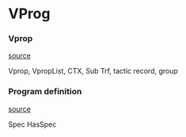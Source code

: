 VProg
=========================================

### Vprop

[source](../VProg/Vprop.v)

Vprop, VpropList, CTX, Sub
Trf, tactic
record, group

### Program definition

[source](../VProg/Core.v)

Spec
HasSpec
